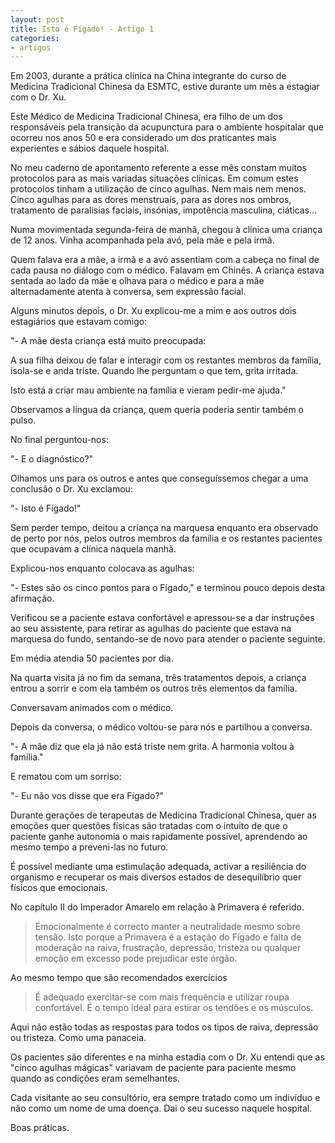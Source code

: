 ```yaml
---
layout: post
title: Isto é Fígado! - Artigo 1
categories:
- artigos
---
```

Em 2003, durante a prática clínica na China integrante do curso de Medicina Tradicional Chinesa da ESMTC, estive durante um mês a estagiar com o Dr. Xu.

Este Médico de Medicina Tradicional Chinesa, era filho de um dos responsáveis pela transição da acupunctura para o ambiente hospitalar que ocorreu nos anos 50 e era considerado um dos praticantes mais experientes e sábios daquele hospital.

No meu caderno de apontamento referente a esse mês constam muitos protocolos para as mais variadas situações clínicas. Em comum estes protocolos tinham a utilização de cinco agulhas. Nem mais nem menos. Cinco agulhas para as dores menstruais, para as dores nos ombros, tratamento de paralisias faciais, insónias, impotência masculina, ciáticas...

Numa movimentada segunda-feira de manhã, chegou à clínica uma criança de 12 anos. Vinha acompanhada pela avó, pela mãe e pela irmã.

Quem falava era a mãe, a irmã e a avó assentiam com a cabeça no final de cada pausa no diálogo com o médico. Falavam em Chinês. A criança estava sentada ao lado da mãe e olhava para o médico e para a mãe alternadamente atenta à conversa, sem expressão facial. 

Alguns minutos depois, o Dr. Xu explicou-me a mim e aos outros dois estagiários que estavam comigo: 

"- A mãe desta criança está muito preocupada: 

A sua filha deixou de falar e interagir com os restantes membros da família, isola-se e anda triste. Quando lhe perguntam o que tem, grita irritada.

Isto está a criar mau ambiente na família e vieram pedir-me ajuda."

Observamos a língua da criança, quem queria poderia sentir também o pulso. 

No final perguntou-nos: 

"- E o diagnóstico?"

Olhamos uns para os outros e antes que conseguíssemos chegar a uma conclusão o Dr. Xu exclamou:

"- Isto é Fígado!"

Sem perder tempo, deitou a criança na marquesa enquanto era observado de perto por nós, pelos outros membros da família e os restantes pacientes que ocupavam a clínica naquela manhã.   

Explicou-nos enquanto colocava as agulhas:

"- Estes são os cinco pontos para o Fígado," e terminou pouco depois desta afirmação. 

Verificou se a paciente estava confortável e apressou-se a dar instruções ao seu assistente, para retirar as agulhas do paciente que estava na marquesa do fundo, sentando-se de novo para atender o paciente seguinte.

Em média atendia 50 pacientes por dia. 

Na quarta visita já no fim da semana, três tratamentos depois, a criança entrou a sorrir e com ela também os outros três elementos da família. 

Conversavam animados com o médico.

Depois da conversa, o médico voltou-se para nós e partilhou a conversa.

"- A mãe diz que ela já não está triste nem grita. A harmonia voltou à família."

E rematou com um sorriso:

"- Eu não vos disse que era Fígado?" 

Durante gerações de terapeutas de Medicina Tradicional Chinesa, quer as emoções quer questões físicas são tratadas com o intuito de que o paciente ganhe autonomia o mais rapidamente possível, aprendendo ao mesmo tempo a preveni-las no futuro.  

É possível mediante uma estimulação adequada, activar a resiliência do organismo e recuperar os mais diversos estados de desequilíbrio quer físicos que emocionais.  

No capítulo II do Imperador Amarelo em relação à Primavera é referido.  

>Emocionalmente é correcto manter a neutralidade mesmo sobre tensão. Isto porque a Primavera é a estação do Fígado e falta de moderação na raiva, frustração, depressão, tristeza ou qualquer emoção em excesso pode prejudicar este órgão.

Ao mesmo tempo que são recomendados exercícios 

>É adequado exercitar-se com mais frequência e utilizar roupa confortável. É o tempo ideal para estirar os tendões e os músculos.

Aqui não estão todas as respostas para todos os tipos de raiva, depressão ou tristeza. Como uma panaceia.

Os pacientes são diferentes e na minha estadia com o Dr. Xu entendi que as "cinco agulhas mágicas" variavam de paciente para paciente mesmo quando as condições eram semelhantes. 

Cada visitante ao seu consultório, era sempre tratado como um indivíduo e não como um nome de uma doença. Dai o seu sucesso naquele hospital. 

Boas práticas. 
